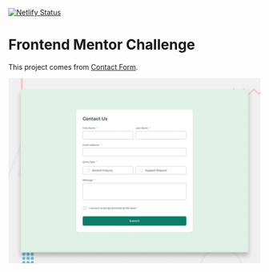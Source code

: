 [![Netlify Status](https://api.netlify.com/api/v1/badges/08da0412-5933-4ba1-a823-dceafbf73e71/deploy-status)](https://app.netlify.com/sites/challenge-password-generator-app/deploys)

# Frontend Mentor Challenge

This project comes from [Contact Form](https://www.frontendmentor.io/challenges/contact-form--G-hYlqKJj).

![preview](/starter_files/design/desktop-preview.jpg "Contact Form")